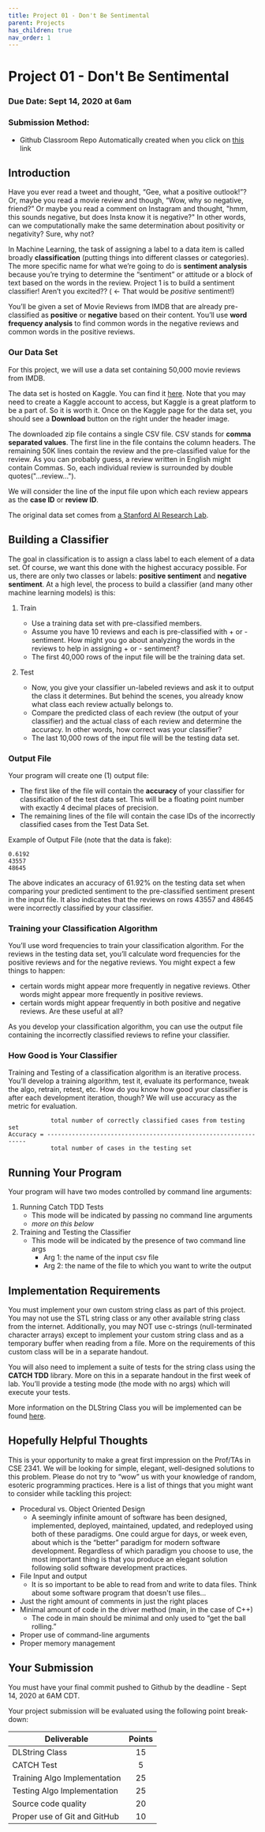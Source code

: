 ```yaml
---
title: Project 01 - Don't Be Sentimental
parent: Projects
has_children: true
nav_order: 1
---
```


# Project 01 - Don't Be Sentimental

### Due Date:  Sept 14, 2020 at 6am 
### Submission Method: 
- Github Classroom Repo Automatically created when you click on [this](https://classroom.github.com/a/Dfcaene6) link

## Introduction

Have you ever read a tweet and thought, “Gee, what a positive outlook!”?  Or, maybe you read a movie review and though, “Wow, why so negative, friend?”  Or maybe you read a comment on Instagram and thought, "hmm, this sounds negative, but does Insta know it is negative?"  In other words, can we computationally make the same determination about positivity or negativity? Sure, why not?

In Machine Learning, the task of assigning a label to a data item is called broadly **classification** (putting things into different classes or categories).  The more specific name for what we’re going to do is **sentiment analysis** because you’re trying to determine the “sentiment” or attitude or a block of text based on the words in the review.  Project 1 is to build a sentiment classifier! Aren’t you excited??  ( ← That would be _positive_ sentiment!)

You’ll be given a set of Movie Reviews from IMDB that are already pre-classified as **positive** or **negative** based on their content.  You’ll use **word frequency analysis** to find common words in the negative reviews and common words in the positive reviews. 

### Our Data Set

For this project, we will use a data set containing 50,000 movie reviews from IMDB.  

The data set is hosted on Kaggle.  You can find it [here](https://www.kaggle.com/lakshmi25npathi/imdb-dataset-of-50k-movie-reviews).  Note that you may need to create a Kaggle account to access, but Kaggle is a great platform to be a part of.  So it is worth it.  Once on the Kaggle page for the data set, you should see a **Download** button on the right under the header image.  

The downloaded zip file contains a single CSV file. CSV stands for **comma separated values**.  The first line in the file contains the column headers.  The remaining 50K lines contain the review and the pre-classified value for the review.  As you can probably guess, a review written in English might contain Commas.  So, each individual review is surrounded by double quotes("...review...").  

We will consider the line of the input file upon which each review appears as the **case ID** or **review ID**. 

The original data set comes from [a Stanford AI Research Lab](http://ai.stanford.edu/~amaas/data/sentiment/).  


## Building a Classifier 

The goal in classification is to assign a class label to each element of a data set.  Of course, we want this done with the highest accuracy possible.  For us, there are only two classes or labels: **positive sentiment** and **negative sentiment**.  At a high level, the process to build a classifier (and many other machine learning models) is this:

1. Train
   - Use a training data set with pre-classified members. 
   - Assume you have 10 reviews and each is pre-classified with + or - sentiment.  How might you go about analyzing the words in the reviews to help in assigning + or - sentiment? 
   - The first 40,000 rows of the input file will be the training data set. 

2. Test 
    - Now, you give your classifier un-labeled reviews and ask it to output the class it determines.  But behind the scenes, you already know what class each review actually belongs to.  
    - Compare the predicted class of each review (the output of your classifier) and the actual class of each review and determine the accuracy.  In other words, how correct was your classifier?    
    - The last 10,000 rows of the input file will be the testing data set. 

### Output File

Your program will create one (1) output file:
- The first like of the file will contain the **accuracy** of your classifier for classification of the test data set.  This will be a floating point number with exactly 4 decimal places of precision.
- The remaining lines of the file will contain the case IDs of the incorrectly classified cases from the Test Data Set. 

Example of Output File (note that the data is fake):

```text
0.6192
43557
48645
```
The above indicates an accuracy of 61.92% on the testing data set when comparing your predicted sentiment to the pre-classified sentiment present in the input file.  It also indicates that the reviews on rows 43557 and 48645 were incorrectly classified by your classifier. 

### Training your Classification Algorithm 

You’ll use word frequencies to train your classification algorithm.  For the reviews in the testing data set, you’ll calculate word frequencies for the positive reviews and for the negative reviews. You might expect a few things to happen:
- certain words might appear more frequently in negative reviews.  Other words might appear more frequently in positive reviews. 
- certain words might appear frequently in both positive and negative reviews.  Are these useful at all? 

As you develop your classification algorithm, you can use the output file containing the incorrectly classified reviews to refine your classifier. 

### How Good is Your Classifier

Training and Testing of a classification algorithm is an iterative process.  You’ll develop a training algorithm, test it, evaluate its performance, tweak the algo, retrain, retest, etc.  How do you know how good your classifier is after each development iteration, though?  We will use accuracy as the metric for evaluation. 

```text
            total number of correctly classified cases from testing set
Accuracy = ----------------------------------------------------------------
            total number of cases in the testing set
```
## Running Your Program

Your program will have two modes controlled by command line arguments:
1.  Running Catch TDD Tests
    - This mode will be indicated by passing no command line arguments
    - _more on this below_
2. Training and Testing the Classifier
    - This mode will be indicated by the presence of two command line args
        - Arg 1: the name of the input csv file
        - Arg 2: the name of the file to which you want to write the output

## Implementation Requirements

You must implement your own custom string class as part of this project.  You may not use the STL string class or any other available string class from the internet.  Additionally, you may NOT use c-strings (null-terminated character arrays) except to implement your custom string class and as a temporary buffer when reading from a file.  More on the requirements of this custom class will be in a separate handout.  

You will also need to implement a suite of tests for the string class using the **CATCH TDD** library.  More on this in a separate handout in the first week of lab. You’ll provide a testing mode (the mode with no args) which will execute your tests. 

More information on the DLString Class you will be implemented can be found [here](DSStringAndTDD.md). 

## Hopefully Helpful Thoughts

This is your opportunity to make a great first impression on the Prof/TAs in CSE 2341. We will be looking for simple, elegant, well-designed solutions to this problem. Please do not try to “wow” us with your knowledge of random, esoteric programming practices. Here is a list of things that you might want to consider while tackling this project:
- Procedural vs. Object Oriented Design
    - A seemingly infinite amount of software has been designed, implemented, deployed, maintained, updated, and redeployed using both of these paradigms. One could argue for days, or week even, about which is the “better” paradigm for modern software development. Regardless of which paradigm you choose to use, the most important thing is that you produce an elegant solution following solid software development practices. 
- File Input and output
    - It is so important to be able to read from and write to data files. Think about some software program that doesn't use files... 
- Just the right amount of comments in just the right places
- Minimal amount of code in the driver method (main, in the case of C++)
  - The code in main should be minimal and only used to “get the ball rolling.”
- Proper use of command-line arguments
- Proper memory management


## Your Submission

You must have your final commit pushed to Github by the deadline - Sept 14, 2020 at 6AM CDT. 

Your project submission will be evaluated using the following point break-down:

|Deliverable                                     | Points       |
|------------------------------------------------|:------------:|
|DLString Class                                  | 15 |
|CATCH Test                                      | 5  |
|Training Algo Implementation                    | 25 |
|Testing Algo Implementation                     | 25 |
|Source code quality                             | 20 |
|Proper use of Git and GitHub                    | 10 |